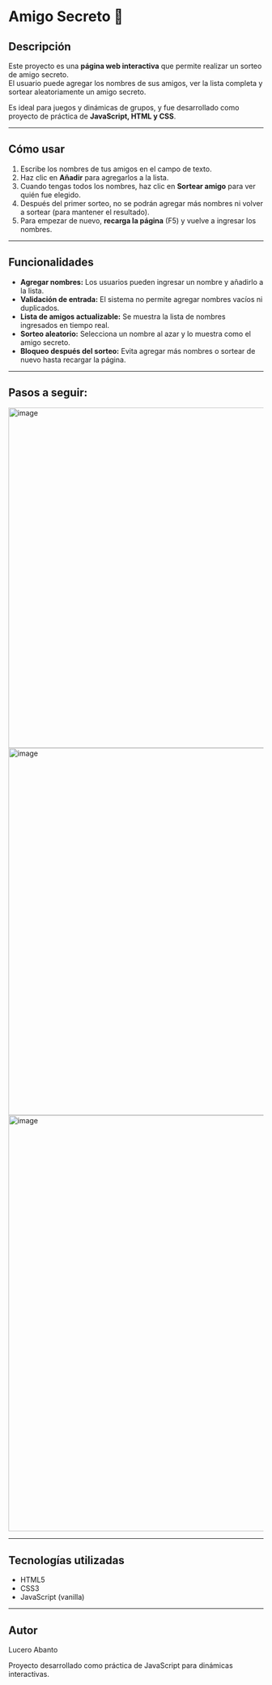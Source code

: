 # Amigo Secreto 🎁

## Descripción
Este proyecto es una **página web interactiva** que permite realizar un sorteo de amigo secreto.  
El usuario puede agregar los nombres de sus amigos, ver la lista completa y sortear aleatoriamente un amigo secreto.  

Es ideal para juegos y dinámicas de grupos, y fue desarrollado como proyecto de práctica de **JavaScript, HTML y CSS**.

---

## Cómo usar

1. Escribe los nombres de tus amigos en el campo de texto.
2. Haz clic en **Añadir** para agregarlos a la lista.
3. Cuando tengas todos los nombres, haz clic en **Sortear amigo** para ver quién fue elegido.
4. Después del primer sorteo, no se podrán agregar más nombres ni volver a sortear (para mantener el resultado).  
5. Para empezar de nuevo, **recarga la página** (F5) y vuelve a ingresar los nombres.

---

## Funcionalidades

- **Agregar nombres:** Los usuarios pueden ingresar un nombre y añadirlo a la lista.  
- **Validación de entrada:** El sistema no permite agregar nombres vacíos ni duplicados.  
- **Lista de amigos actualizable:** Se muestra la lista de nombres ingresados en tiempo real.  
- **Sorteo aleatorio:** Selecciona un nombre al azar y lo muestra como el amigo secreto.  
- **Bloqueo después del sorteo:** Evita agregar más nombres o sortear de nuevo hasta recargar la página.
---
## Pasos a seguir:

<img width="1336" height="671" alt="image" src="https://github.com/user-attachments/assets/7ce1b8b3-827b-47f1-8efd-a9840fd17f4b" />

<img width="1427" height="724" alt="image" src="https://github.com/user-attachments/assets/f401837f-4c45-4323-9b50-d69ec3a67578" />

<img width="1535" height="820" alt="image" src="https://github.com/user-attachments/assets/91809f72-7fce-4eb9-a497-b3a57d81cfaf" />

---

## Tecnologías utilizadas

- HTML5
- CSS3
- JavaScript (vanilla)

---

## Autor

Lucero Abanto

Proyecto desarrollado como práctica de JavaScript para dinámicas interactivas.
